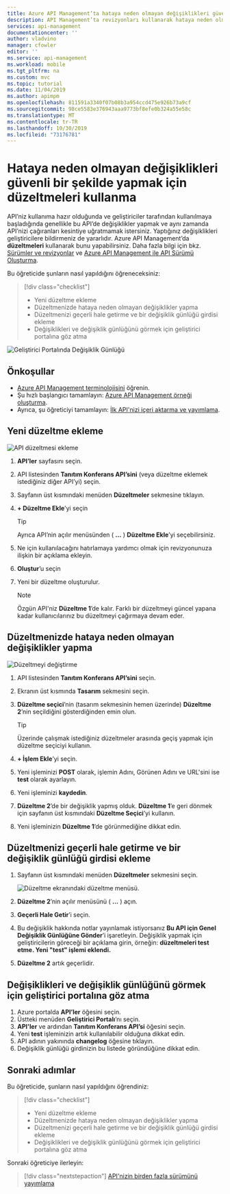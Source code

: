 ```yaml
---
title: Azure API Management’ta hataya neden olmayan değişiklikleri güvenli bir şekilde yapmak için revizyonları kullanma | Microsoft Docs
description: API Management’ta revizyonları kullanarak hataya neden olmayan değişiklikler yapmayı öğrenmek için bu öğreticideki adımları uygulayın.
services: api-management
documentationcenter: ''
author: vladvino
manager: cfowler
editor: ''
ms.service: api-management
ms.workload: mobile
ms.tgt_pltfrm: na
ms.custom: mvc
ms.topic: tutorial
ms.date: 11/04/2019
ms.author: apimpm
ms.openlocfilehash: 811591a3340f07b08b3a954ccd475e926b73a9cf
ms.sourcegitcommit: 98ce5583e376943aaa9773bf8efe0b324a55e58c
ms.translationtype: MT
ms.contentlocale: tr-TR
ms.lasthandoff: 10/30/2019
ms.locfileid: "73176781"
---
```

# <a name="use-revisions-to-make-non-breaking-changes-safely"></a>Hataya neden olmayan değişiklikleri güvenli bir şekilde yapmak için düzeltmeleri kullanma
API’niz kullanıma hazır olduğunda ve geliştiriciler tarafından kullanılmaya başladığında genellikle bu API’de değişiklikler yapmak ve aynı zamanda API’nizi çağıranları kesintiye uğratmamak istersiniz. Yaptığınız değişiklikleri geliştiricilere bildirmeniz de yararlıdır. Azure API Management’da **düzeltmeleri** kullanarak bunu yapabilirsiniz. Daha fazla bilgi için bkz. [Sürümler ve revizyonlar](https://blogs.msdn.microsoft.com/apimanagement/2017/09/14/versions-revisions/) ve [Azure API Management ile API Sürümü Oluşturma](https://blogs.msdn.microsoft.com/apimanagement/2017/09/13/api-versioning-with-azure-api-management/).

Bu öğreticide şunların nasıl yapıldığını öğreneceksiniz:

> [!div class="checklist"]
> * Yeni düzeltme ekleme
> * Düzeltmenizde hataya neden olmayan değişiklikler yapma
> * Düzeltmenizi geçerli hale getirme ve bir değişiklik günlüğü girdisi ekleme
> * Değişiklikleri ve değişiklik günlüğünü görmek için geliştirici portalına göz atma

![Geliştirici Portalında Değişiklik Günlüğü](media/api-management-getstarted-revise-api/azure_portal.PNG)

## <a name="prerequisites"></a>Önkoşullar

+ [Azure API Management terminolojisini](api-management-terminology.md) öğrenin.
+ Şu hızlı başlangıcı tamamlayın: [Azure API Management örneği oluşturma](get-started-create-service-instance.md).
+ Ayrıca, şu öğreticiyi tamamlayın: [İlk API'nizi içeri aktarma ve yayımlama](import-and-publish.md).

## <a name="add-a-new-revision"></a>Yeni düzeltme ekleme

![API düzeltmesi ekleme](media/api-management-getstarted-revise-api/07-AddRevisions-01-AddNewRevision.png)

1. **API’ler** sayfasını seçin.
2. API listesinden **Tanıtım Konferans API’sini** (veya düzeltme eklemek istediğiniz diğer API’yi) seçin.
3. Sayfanın üst kısmındaki menüden **Düzeltmeler** sekmesine tıklayın.
4. **+ Düzeltme Ekle**’yi seçin

    > [!TIP]
    > Ayrıca API’nin açılır menüsünden ( **...** ) **Düzeltme Ekle**’yi seçebilirsiniz.

5. Ne için kullanılacağını hatırlamaya yardımcı olmak için revizyonunuza ilişkin bir açıklama ekleyin.
6. **Oluştur**’u seçin
7. Yeni bir düzeltme oluşturulur.

    > [!NOTE]
    > Özgün API'niz **Düzeltme 1**’de kalır. Farklı bir düzeltmeyi güncel yapana kadar kullanıcılarınız bu düzeltmeyi çağırmaya devam eder.

## <a name="make-non-breaking-changes-to-your-revision"></a>Düzeltmenizde hataya neden olmayan değişiklikler yapma

![Düzeltmeyi değiştirme](media/api-management-getstarted-revise-api/07-AddRevisions-02-MakeChanges.png)

1. API listesinden **Tanıtım Konferans API’sini** seçin.
2. Ekranın üst kısmında **Tasarım** sekmesini seçin.
3. **Düzeltme seçici**’nin (tasarım sekmesinin hemen üzerinde) **Düzeltme 2**’nin seçildiğini gösterdiğinden emin olun.

    > [!TIP]
    > Üzerinde çalışmak istediğiniz düzeltmeler arasında geçiş yapmak için düzeltme seçiciyi kullanın.

4. **+ İşlem Ekle**’yi seçin.
5. Yeni işleminizi **POST** olarak, işlemin Adını, Görünen Adını ve URL'sini ise **test** olarak ayarlayın.
6. Yeni işleminizi **kaydedin**.
7. **Düzeltme 2**’de bir değişiklik yapmış olduk. **Düzeltme 1**’e geri dönmek için sayfanın üst kısmındaki **Düzeltme Seçici**’yi kullanın.
8. Yeni işleminizin **Düzeltme 1**’de görünmediğine dikkat edin. 

## <a name="make-your-revision-current-and-add-a-change-log-entry"></a>Düzeltmenizi geçerli hale getirme ve bir değişiklik günlüğü girdisi ekleme

1. Sayfanın üst kısmındaki menüden **Düzeltmeler** sekmesini seçin.

    ![Düzeltme ekranındaki düzeltme menüsü.](media/api-management-getstarted-revise-api/RevisionsMenu.PNG)

2. **Düzeltme 2**’nin açılır menüsünü ( **...** ) açın.
3. **Geçerli Hale Getir**’i seçin.
4. Bu değişiklik hakkında notlar yayınlamak istiyorsanız **Bu API için Genel Değişiklik Günlüğüne Gönder**’i işaretleyin. Değişiklik yapmak için geliştiricilerin göreceği bir açıklama girin, örneğin: **düzeltmeleri test etme. Yeni "test" işlemi eklendi.**
5. **Düzeltme 2** artık geçerlidir.

## <a name="browse-the-developer-portal-to-see-changes-and-change-log"></a>Değişiklikleri ve değişiklik günlüğünü görmek için geliştirici portalına göz atma

1. Azure portalda **API’ler** öğesini seçin.
2. Üstteki menüden **Geliştirici Portalı**’nı seçin.
3. **API'ler** ve ardından **Tanıtım Konferans API’si** öğesini seçin.
4. Yeni **test** işleminizin artık kullanılabilir olduğuna dikkat edin.
5. API adının yakınında **changelog** öğesine tıklayın.
6. Değişiklik günlüğü girdinizin bu listede göründüğüne dikkat edin.

## <a name="next-steps"></a>Sonraki adımlar

Bu öğreticide, şunların nasıl yapıldığını öğrendiniz:

> [!div class="checklist"]
> * Yeni düzeltme ekleme
> * Düzeltmenizde hataya neden olmayan değişiklikler yapma
> * Düzeltmenizi geçerli hale getirme ve bir değişiklik günlüğü girdisi ekleme
> * Değişiklikleri ve değişiklik günlüğünü görmek için geliştirici portalına göz atma

Sonraki öğreticiye ilerleyin:

> [!div class="nextstepaction"]
> [API'nizin birden fazla sürümünü yayımlama](api-management-get-started-publish-versions.md)
